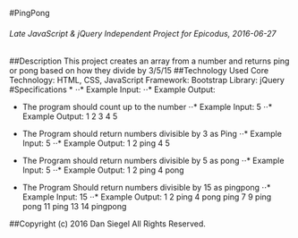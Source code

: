 #PingPong
###### Late JavaScript & jQuery Independent Project for Epicodus, 2016-06-27
##Description
This project creates an array from a number and returns ping or pong based on how they divide by 3/5/15
##Technology Used
Core Technology: HTML, CSS, JavaScript
Framework: Bootstrap
Library: jQuery
#Specifications
*
⋅⋅* Example Input:
⋅⋅* Example Output:

* The program should count up to the number
⋅⋅* Example Input: 5
⋅⋅* Example Output: 1 2 3 4 5

* The Program should return numbers divisible by 3 as Ping
⋅⋅* Example Input: 5
⋅⋅* Example Output: 1 2 ping 4 5

* The Program should return numbers divisible by 5 as pong
⋅⋅* Example Input: 5
⋅⋅* Example Output: 1 2 ping 4 pong

* The Program Should return numbers divisible by 15 as pingpong
⋅⋅* Example Input: 15
⋅⋅* Example Output: 1 2 ping 4 pong ping 7 9 ping pong 11 ping 13 14 pingpong

##Copyright (c) 2016 Dan Siegel All Rights Reserved.

